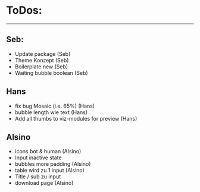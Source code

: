 # ToDos:
---

## Seb:
- Update package (Seb)
- Theme Konzept (Seb)
- Boilerplate new (Seb)
- Waiting bubble boolean (Seb)

## Hans
- fix bug Mosaic (i.e. 65%) (Hans)
- bubble length wie text (Hans)
- Add all thumbs to viz-modules for preview (Hans)

## Alsino
- icons bot & human (Alsino)
- Input inactive state
- bubbles more padding (Alsino)
- table wird zu 1 input (Alsino)
- Title / sub zu input
- download page (Alsino)
